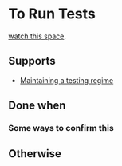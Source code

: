 # To Run Tests

[watch this space](https://github.com/ericdscott/ClojureCookbook/issues/11).

## Supports
- [Maintaining a testing regime]

## Done when

### Some ways to confirm this

## Otherwise

[Maintaining a testing regime]:./ToWriteAndExecuteTests.md
